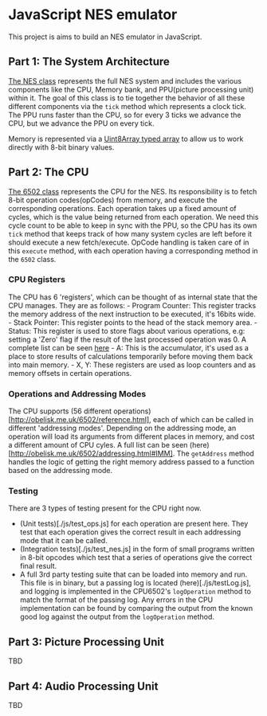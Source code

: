 # JavaScript NES emulator
This project is aims to build an NES emulator in JavaScript.

## Part 1: The System Architecture
[The NES class](js/nes.js) represents the full NES system and includes the various components like the CPU, Memory bank, and PPU(picture processing unit) within it. The goal of this class is to tie together the behavior of all these different components via the `tick` method which represents a clock tick. The PPU runs faster than the CPU, so for every 3 ticks we advance the CPU, but we advance the PPU on every tick.

Memory is represented via a [Uint8Array typed array](https://developer.mozilla.org/en-US/docs/Web/JavaScript/Typed_arrays) to allow us to work directly with 8-bit binary values.

## Part 2: The CPU
[The 6502 class](js/6502.js) represents the CPU for the NES. Its responsibility is to fetch 8-bit operation codes(opCodes) from memory, and execute the corresponding operations. Each operation takes up a fixed amount of cycles, which is the value being returned from each operation. We need this cycle count to be able to keep in sync with the PPU, so the CPU has its own `tick` method that keeps track of how many system cycles are left before it should execute a new fetch/execute. OpCode handling is taken care of in this `execute` method, with each operation having a corresponding method in the `6502` class.

### CPU Registers
The CPU has 6 'registers', which can be thought of as internal state that the CPU manages. They are as follows:
	- Program Counter: This register tracks the memory address of the next instruction to be executed, it's 16bits wide.
	- Stack Pointer: This register points to the head of the stack memory area.
	- Status: This register is used to store flags about various operations, e.g: setting a 'Zero' flag if the result of the last processed operation was 0. A complete list can be seen [here](https://wiki.nesdev.com/w/index.php/Status_flags)
	- A: This is the accumulator, it's used as a place to store results of calculations temporarily before moving them back into main memory.
	- X, Y: These registers are used as loop counters and as memory offsets in certain operations.

### Operations and Addressing Modes
The CPU supports (56 different operations)[http://obelisk.me.uk/6502/reference.html], each of which can be called in different 'addressing modes'. Depending on the addressing mode, an operation will load its arguments from different places in memory, and cost a different amount of CPU cyles. A full list can be seen (here)[http://obelisk.me.uk/6502/addressing.html#IMM]. The `getAddress` method handles the logic of getting the right memory address passed to a function based on the addressing mode.

### Testing
There are 3 types of testing present for the CPU right now.
- (Unit tests)[./js/test_ops.js] for each operation are present here. They test that each operation gives the correct result in each addressing mode that it can be called.
- (Integration tests)[./js/test_nes.js] in the form of small programs written in 8-bit opcodes which test that a series of operations give the correct final result.
- A full 3rd party testing suite that can be loaded into memory and run. This file is in binary, but a passing log is located (here)[./js/testLog.js], and logging is implemented in the CPU6502's `logOperation` method to match the format of the passing log. Any errors in the CPU implementation can be found by comparing the output from the known good log against the output from the `logOperation` method.

## Part 3: Picture Processing Unit
TBD

## Part 4: Audio Processing Unit
TBD
